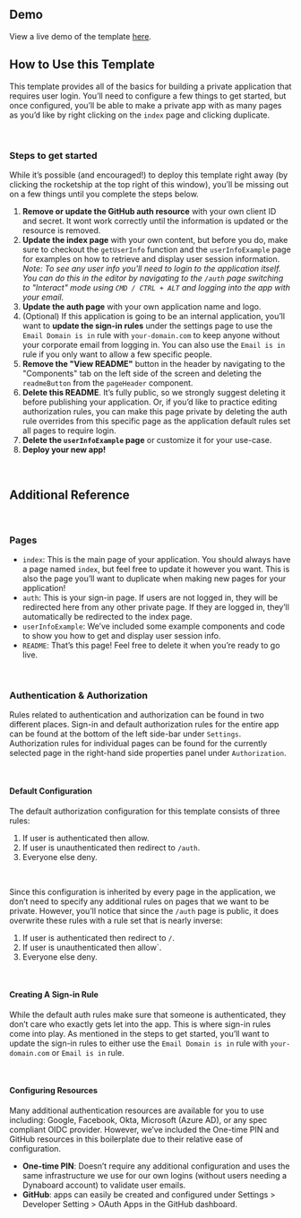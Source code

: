 ## Demo
View a live demo of the template [here](https://private-app-demo.dynaboard.app/auth).

## How to Use this Template
This template provides all of the basics for building a private application that requires user login. You’ll need to configure a few things to get started, but once configured, you’ll be able to make a private app with as many pages as you’d like by right clicking on the `index` page and clicking duplicate.

&nbsp;

### Steps to get started
While it’s possible (and encouraged!) to deploy this template right away (by clicking the rocketship at the top right of this window), you’ll be missing out on a few things until you complete the steps below.

1. **Remove or update the GitHub auth resource** with your own client ID and secret. It wont work correctly until the information is updated or the resource is removed.
2. **Update the index page** with your own content, but before you do, make sure to checkout the `getUserInfo` function and the `userInfoExample` page for examples on how to retrieve and display user session information. *Note: To see any user info you'll need to login to the application itself. You can do this in the editor by navigating to the `/auth` page switching to "Interact" mode using `CMD / CTRL + ALT` and logging into the app with your email.*
3. **Update the auth page** with your own application name and logo.
4. (Optional) If this application is going to be an internal application, you’ll want to **update the sign-in rules** under the settings page to use the `Email Domain is in` rule with `your-domain.com` to keep anyone without your corporate email from logging in. You can also use the `Email is in` rule if you only want to allow a few specific people.
5. **Remove the "View README"** button in the header by navigating to the "Components" tab on the left side of the screen and deleting the `readmeButton` from the `pageHeader` component.
6. **Delete this README**. It’s fully public, so we strongly suggest deleting it before publishing your application. Or, if you’d like to practice editing authorization rules, you can make this page private by deleting the auth rule overrides from this specific page as the application default rules set all pages to require login.
7. **Delete the `userInfoExample` page** or customize it for your use-case.
8. **Deploy your new app!**

&nbsp;

## Additional Reference

&nbsp;

### Pages

- `index`: This is the main page of your application. You should always have a page named `index`, but feel free to update it however you want. This is also the page you’ll want to duplicate when making new pages for your application!
- `auth`: This is your sign-in page. If users are not logged in, they will be redirected here from any other private page. If they are logged in, they’ll automatically be redirected to the index page.
- `userInfoExample`: We’ve included some example components and code to show you how to get and display user session info.
- `README`: That’s this page! Feel free to delete it when you’re ready to go live.

&nbsp;

### Authentication & Authorization

Rules related to authentication and authorization can be found in two different places. Sign-in and default authorization rules for the entire app can be found at the bottom of the left side-bar under `Settings`. Authorization rules for individual pages can be found for the currently selected page in the right-hand side properties panel under `Authorization`.

&nbsp;

#### Default Configuration

The default authorization configuration for this template consists of three rules:
1. If user is authenticated then allow.
2. If user is unauthenticated then redirect to `/auth`.
3. Everyone else deny.

&nbsp;

Since this configuration is inherited by every page in the application, we don’t need to specify any additional rules on pages that we want to be private. However, you’ll notice that since the `/auth` page is public, it does overwrite these rules with a rule set that is nearly inverse:
1. If user is authenticated then redirect to `/`.
2. If user is unauthenticated then allow`.
3. Everyone else deny.

&nbsp;

#### Creating A Sign-in Rule
While the default auth rules make sure that someone is authenticated, they don’t care who exactly gets let into the app. This is where sign-in rules come into play. As mentioned in the steps to get started, you’ll want to update the sign-in rules to either use the `Email Domain is in` rule with `your-domain.com` or `Email is in` rule.

&nbsp;

#### Configuring Resources
Many additional authentication resources are available for you to use including: Google, Facebook, Okta, Microsoft (Azure AD), or any spec compliant OIDC provider. However, we’ve included the One-time PIN and GitHub resources in this boilerplate due to their relative ease of configuration.
- **One-time PIN**: Doesn’t require any additional configuration and uses the same infrastructure we use for our own logins (without users needing a Dynaboard account) to validate user emails.
- **GitHub**: apps can easily be created and configured under Settings > Developer Setting > OAuth Apps in the GitHub dashboard. 